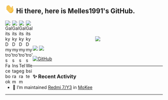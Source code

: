 <h2><img src="https://raw.githubusercontent.com/ABSphreak/ABSphreak/master/gifs/Hi.gif" width="30px"> Hi there, here is Melles1991's GitHub.</h2>
<a href="https://www.facebook.com/mr.shterben">
  <img align="left" alt="Galitsky Dmytro's Facebook" width="22px" src="https://cdn.jsdelivr.net/npm/simple-icons@v3/icons/facebook.svg" />
</a>
<a href="https://instagram.com/urshiki/">
  <img align="left" alt="Galitsky Dmytro's Instagram" width="22px" src="https://cdn.jsdelivr.net/npm/simple-icons@v3/icons/instagram.svg" />
</a>
<a href="https://t.me/mrshterben">
  <img align="left" alt="Galitsky Dmytro's Telegram" width="22px" src="https://cdn.jsdelivr.net/npm/simple-icons@v3/icons/telegram.svg" />
</a>
<a href="https://melles1991.github.io/">
  <img align="left" alt="Galitsky Dmytro's Website" width="22px" src="https://cdn.jsdelivr.net/npm/simple-icons@3.9.0/icons/internetexplorer.svg" />
</a>
<br/>
<br/>

<p align="center"><img align='center' src='https://github.githubassets.com/images/mona-loading-default.gif' width='150"'></p>
<p>
<a href="https://github.com/melles1991"><img src="https://github-readme-stats.vercel.app/api?username=melles1991&show_icons=true" style="height: 160px;"></a>
<a href="https://github.com/melles1991"><img src="https://github-readme-stats.vercel.app/api/top-langs/?username=melles1991&layout=compact" style="height: 160px;"></a>
</p>

[![GitHub](https://img.shields.io/badge/dynamic/json?logo=github&label=GitHub+Followers&labelColor=282c34&color=181717&query=%24.data.totalSubs&url=https%3A%2F%2Fapi.spencerwoo.com%2Fsubstats%2F%3Fsource%3Dgithub%26queryKey%3Dmelles1991&longCache=true)](https://github.com/melles1991)

---
### ✨ Recent Activity
<!--START_SECTION:activity-->
- 🌱 I’m maintained [Redmi 7/Y3](https://download.mokeedev.com/onclite.html) in [MoKee](https://github.com/MoKee)
<!--END_SECTION:activity-->
---

<!--
**krot-melles/krot-melles** is a ✨ _special_ ✨ repository because its `README.md` (this file) appears on your GitHub profile.

Here are some ideas to get you started:

- 🔭 I’m currently working on ...
- 🌱 I’m currently learning ...
- 👯 I’m looking to collaborate on ...
- 🤔 I’m looking for help with ...
- 💬 Ask me about ...
- 📫 How to reach me: ...
- 😄 Pronouns: ...
- ⚡ Fun fact: ...
-->
